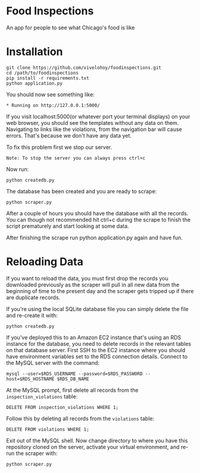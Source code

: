 Food Inspections
===============

An app for people to see what Chicago's food is like

Installation
============

    git clone https://github.com/vivelohoy/foodinspections.git
    cd /path/to/foodinspections
    pip install -r requirements.txt 
    python application.py
    
You should now see something like:

    * Running on http://127.0.0.1:5000/

If you visit localhost:5000(or whatever port your terminal displays) on your web browser, you should see the templates without any data on them. Navigating to links like the violations, from the navigation bar will cause errors. That's because we don't have any data yet.

To fix this problem first we stop our server.

    Note: To stop the server you can always press ctrl+c
    
Now run: 

    python createdb.py
    
The database has been created and you are ready to scrape:

    python scraper.py
    
After a couple of hours you should have the database with all the records. You can though not recommended hit ctrl+c during the scrape to finish the script prematurely and start looking at some data.

After finishing the scrape run python application.py again and have fun.

Reloading Data
==============

If you want to reload the data, you must first drop the records you downloaded previously as the scraper will pull in all new data from the beginning of time to the present day and the scraper gets tripped up if there are duplicate records.

If you're using the local SQLite database file you can simply delete the file and re-create it with:

    python createdb.py

If you've deployed this to an Amazon EC2 instance that's using an RDS instance for the database, you need to delete records in the relevant tables on that database server. First SSH to the EC2 instance where you should have environment variables set to the RDS connection details. Connect to the MySQL server with the command:

    mysql --user=$RDS_USERNAME --password=$RDS_PASSWORD --host=$RDS_HOSTNAME $RDS_DB_NAME

At the MySQL prompt, first delete all records from the `inspection_violations` table:

    DELETE FROM inspection_violations WHERE 1;

Follow this by deleting all records from the `violations` table:

    DELETE FROM violations WHERE 1;

Exit out of the MySQL shell. Now change directory to where you have this repository cloned on the server, activate your virtual environment, and re-run the scraper with:

    python scraper.py
